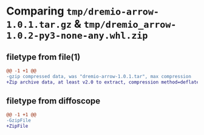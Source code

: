 # Comparing `tmp/dremio-arrow-1.0.1.tar.gz` & `tmp/dremio_arrow-1.0.2-py3-none-any.whl.zip`

## filetype from file(1)

```diff
@@ -1 +1 @@
-gzip compressed data, was "dremio-arrow-1.0.1.tar", max compression
+Zip archive data, at least v2.0 to extract, compression method=deflate
```

## filetype from diffoscope

```diff
@@ -1 +1 @@
-GzipFile
+ZipFile
```

